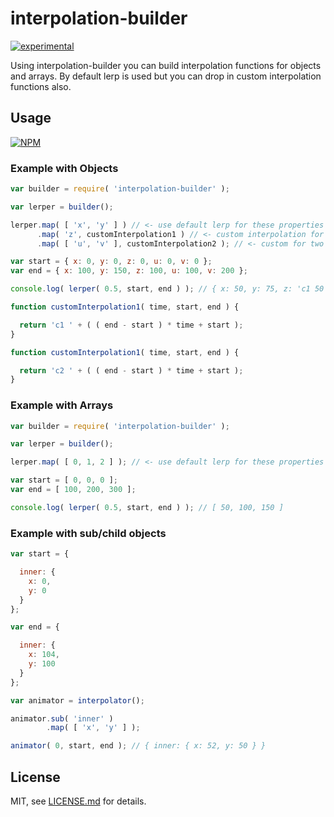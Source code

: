 # interpolation-builder

[![experimental](http://badges.github.io/stability-badges/dist/experimental.svg)](http://github.com/badges/stability-badges)

Using interpolation-builder you can build interpolation functions for objects and arrays. By default lerp is used but you can drop in 
custom interpolation functions also.

## Usage

[![NPM](https://nodei.co/npm/interpolation-builder.png)](https://www.npmjs.com/package/interpolation-builder)

### Example with Objects

```javascript
var builder = require( 'interpolation-builder' );

var lerper = builder();

lerper.map( [ 'x', 'y' ] ) // <- use default lerp for these properties
      .map( 'z', customInterpolation1 ) // <- custom interpolation for one prop
      .map( [ 'u', 'v' ], customInterpolation2 ); // <- custom for two props

var start = { x: 0, y: 0, z: 0, u: 0, v: 0 };
var end = { x: 100, y: 150, z: 100, u: 100, v: 200 };

console.log( lerper( 0.5, start, end ) ); // { x: 50, y: 75, z: 'c1 50', u: 'c2 50', v: 'c2 100' }

function customInterpolation1( time, start, end ) {

  return 'c1 ' + ( ( end - start ) * time + start );
}

function customInterpolation1( time, start, end ) {

  return 'c2 ' + ( ( end - start ) * time + start );
}
```


### Example with Arrays

```javascript
var builder = require( 'interpolation-builder' );

var lerper = builder();

lerper.map( [ 0, 1, 2 ] ); // <- use default lerp for these properties

var start = [ 0, 0, 0 ];
var end = [ 100, 200, 300 ];

console.log( lerper( 0.5, start, end ) ); // [ 50, 100, 150 ]
```


### Example with sub/child objects

```javascript
var start = {

  inner: {
    x: 0,
    y: 0
  }
};

var end = {

  inner: {
    x: 104,
    y: 100
  }
};

var animator = interpolator();

animator.sub( 'inner' )
        .map( [ 'x', 'y' ] );

animator( 0, start, end ); // { inner: { x: 52, y: 50 } }
```

## License

MIT, see [LICENSE.md](http://github.com/jam3/interpolation-builder/blob/master/LICENSE.md) for details.
